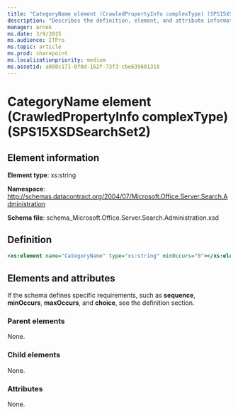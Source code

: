 ```yaml
---
title: "CategoryName element (CrawledPropertyInfo complexType) (SPS15XSDSearchSet2)"
description: "Describes the definition, element, and attribute information for CategoryName element (CrawledPropertyInfo complexType) (SPS15XSDSearchSet2)."
manager: arnek
ms.date: 3/9/2015
ms.audience: ITPro
ms.topic: article
ms.prod: sharepoint
ms.localizationpriority: medium
ms.assetid: a088c171-8f0d-162f-73f3-cbe639601310
---
```


# CategoryName element (CrawledPropertyInfo complexType) (SPS15XSDSearchSet2)

 
  
## Element information

**Element type**: xs:string

**Namespace**: http://schemas.datacontract.org/2004/07/Microsoft.Office.Server.Search.Administration

**Schema file**: schema_Microsoft.Office.Server.Search.Administration.xsd
   
## Definition

```XML
<xs:element name="CategoryName" type="xs:string" minOccurs="0"></xs:element>

```

## Elements and attributes

If the schema defines specific requirements, such as **sequence**, **minOccurs**, **maxOccurs**, and **choice**, see the definition section. 
  
### Parent elements

None.
  
### Child elements

None.
  
### Attributes

None.
  

